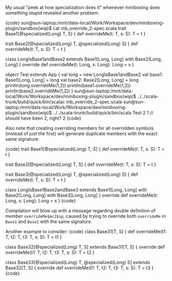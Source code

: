 My usual "peek at how specialization does it" whenever miniboxing does something stupid revealed another problem:

{code}
sun@sun-laptop:/mnt/data-local/Work/Workspace/dev/miniboxing-plugin/sandbox(wip)$ cat mb_override_2-spec.scala 
trait Base1[@specialized(Long) T, S] {
  def overrideMe(t: T, s: S): T = t
}

trait Base2[@specialized(Long) T, @specialized(Long) S] {
  def overrideMe(t: T, s: S): T = t
}

class LongIsBase1andBase2 extends Base1[Long, Long] with Base2[Long, Long] {
  override def overrideMe(t: Long, s: Long): Long = s
}

object Test extends App {
  val long = new LongIsBase1andBase2
  val base1: Base1[Long, Long] = long
  val base2: Base2[Long, Long] = long
  println(long.overrideMe(1,2))
  println(base1.overrideMe(1,2))
  println(base2.overrideMe(1,2)) 
}
sun@sun-laptop:/mnt/data-local/Work/Workspace/dev/miniboxing-plugin/sandbox(wip)$ ../../scala-trunk/build/quick/bin/scalac mb_override_2-spec.scala 
sun@sun-laptop:/mnt/data-local/Work/Workspace/dev/miniboxing-plugin/sandbox(wip)$ ../../scala-trunk/build/quick/bin/scala Test
2
1 // should have been 2, right?
2
{code}


Also note that creating overriding members for all overridden symbols (instead of just the first) will generate duplicate members with the exact same signature:

{code}
trait Base1[@specialized(Long) T, S] {
  def overrideMe(t: T, s: S): T = t
}

trait Base2[@specialized(Long) T, S] {
  def overrideMe(t: T, s: S): T = t
}

trait Base3[@specialized(Long) T, @specialized(Long) S] {
  def overrideMe(t: T, s: S): T = t
}

class LongIsBase1Base2andBase3 extends Base1[Long, Long] with Base2[Long, Long] with Base3[Long, Long] {
  override def overrideMe(t: Long, s: Long): Long = s
}
{code}

Compilation will blow up with a message regarding double definition of member `overrideMe$mcJ$sp`, caused by trying to override both `overrideMe` in `Base1` and `Base2` with the same signature.

Another example to consider:
{code}
class Base31[T, S] {
  def overrideMe(t1: T, t2: T, t3: T, s: S): T = t1
}

class Base32[@specialized(Long) T, S] extends Base31[T, S] {
  override def overrideMe(t1: T, t2: T, t3: T, s: S): T = t2
}

class Base33[@specialized(Long) T, @specialized(Long) S] extends Base32[T, S] {
  override def overrideMe(t1: T, t2: T, t3: T, s: S): T = t3
}
{code}
